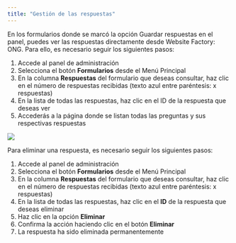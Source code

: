 ```yaml
---
title: "Gestión de las respuestas"
---
```


En los formularios donde se marcó la opción Guardar respuestas en el panel, puedes ver las respuestas directamente desde Website Factory: ONG. Para ello, es necesario seguir los siguientes pasos:

1) Accede al panel de administración
2) Selecciona el botón **Formularios** desde el Menú Principal
3) En la columna **Respuestas** del formulario que deseas consultar, haz clic en el número de respuestas recibidas (texto azul entre paréntesis: x respuestas)
4) En la lista de todas las respuestas, haz clic en el ID de la respuesta que deseas ver
5) Accederás a la página donde se listan todas las preguntas y sus respectivas respuestas

<a href="/build/help/025.png">
    <img src="/build/help/025.png" />
</a>

Para eliminar una respuesta, es necesario seguir los siguientes pasos:

1) Accede al panel de administración
2) Selecciona el botón **Formularios** desde el Menú Principal
3) En la columna **Respuestas** del formulario que deseas consultar, haz clic en el número de respuestas recibidas (texto azul entre paréntesis: x respuestas)
4) En la lista de todas las respuestas, haz clic en el **ID** de la respuesta que deseas eliminar
5) Haz clic en la opción **Eliminar**
6) Confirma la acción haciendo clic en el botón **Eliminar**
7) La respuesta ha sido eliminada permanentemente

